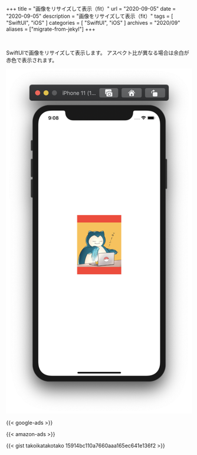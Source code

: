 +++
title =  "画像をリサイズして表示（fit）"
url = "2020-09-05"
date = "2020-09-05"
description = "画像をリサイズして表示（fit）"
tags = [
  "SwiftUI",
  "iOS"
]
categories = [
  "SwiftUI",
  "iOS"
]
archives = "2020/09"
aliases = ["migrate-from-jekyl"]
+++

<br>

SwiftUIで画像をリサイズして表示します。
アスペクト比が異なる場合は余白が赤色で表示されます。

![SwiftUI](1.png)

<!-- Google Ads -->
{{< google-ads >}}

<!-- Amazon Ads -->
{{< amazon-ads >}}

{{< gist takoikatakotako 15914bc110a7660aaa165ec641e136f2 >}}

